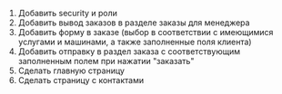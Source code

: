 1. Добавить security и роли
2. Добавить вывод заказов в разделе заказы для менеджера
3. Добавить форму в заказе (выбор в соответствии с имеющимися услугами и машинами, а также заполненные поля клиента)
4. Добавить отправку в раздел заказа с соответствующим заполненным полем при нажатии "заказать"
5. Сделать главную страницу
6. Сделать страницу с контактами